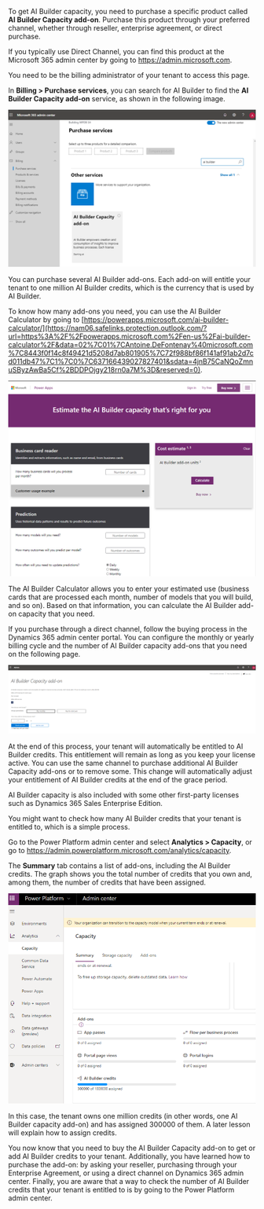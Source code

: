 To get AI Builder capacity, you need to purchase a specific product called **AI Builder Capacity add-on**. Purchase this product through your preferred channel, whether through reseller, enterprise agreement, or direct purchase.

If you typically use Direct Channel, you can find this product at the Microsoft 365 admin center by going to <https://admin.microsoft.com>.

You need to be the billing administrator of your tenant to access this page.

In **Billing > Purchase services**, you can search for AI
Builder to find the **AI Builder Capacity add-on** service, as shown in the following image.

![A screenshot of a cell phone Description automatically generated](../media/image1.png)

You can purchase several AI Builder add-ons. Each add-on will entitle your tenant to one million AI Builder credits, which is the currency that is used by AI Builder.

To know how many add-ons you need, you can use the AI Builder Calculator by going to
[https://powerapps.microsoft.com/ai-builder-calculator/](https://nam06.safelinks.protection.outlook.com/?url=https%3A%2F%2Fpowerapps.microsoft.com%2Fen-us%2Fai-builder-calculator%2F&data=02%7C01%7CAntoine.DeFontenay%40microsoft.com%7C8443f0f14c8f49421d5208d7ab801905%7C72f988bf86f141af91ab2d7cd011db47%7C1%7C0%7C637166439027827401&sdata=4jnB75CaNQoZmnuSByzAwBa5Cf%2BDDPOjgy218rn0a7M%3D&reserved=0).

![A screenshot of a social media post Description automatically generated](../media/image2.png)

The AI Builder Calculator allows you to enter your estimated use (business cards that are processed each month, number of models that you will build, and so on). Based on that information, you can calculate the AI Builder add-on capacity that you need.

If you purchase through a direct channel, follow the buying process in the Dynamics 365 admin center portal. You can configure the monthly or yearly billing cycle and the number of AI Builder capacity add-ons that you need on the following page.

![A screenshot of text Description automatically generated](../media/image3.png)

At the end of this process, your tenant will automatically be entitled to AI Builder credits. This entitlement will remain as long as you keep your license active. You can use the same channel to purchase additional AI Builder Capacity add-ons or to remove some. This change will automatically adjust your entitlement of AI Builder credits at the end of the grace period.

AI Builder capacity is also included with some other first-party licenses such as Dynamics 365 Sales Enterprise Edition.

You might want to check how many AI Builder credits that your tenant is entitled to, which is a simple process.

Go to the Power Platform admin center and select **Analytics > Capacity**, or go to <https://admin.powerplatform.microsoft.com/analytics/capacity>.

The **Summary** tab contains a list of add-ons, including the AI Builder credits. The graph shows you the total number of credits that you own and, among them, the number of credits that have been assigned.

![A screenshot of a cell phone Description automatically generated](../media/image4.png)

In this case, the tenant owns one million credits (in other words, one AI Builder capacity add-on) and has assigned 300000 of them. A later lesson will explain how to assign credits.

You now know that you need to buy the AI Builder Capacity add-on to get or add AI Builder credits to your tenant. Additionally, you have learned how to purchase the add-on: by asking your reseller, purchasing through your Enterprise Agreement, or using a direct channel on Dynamics 365 admin center. Finally, you are aware that a way to check the number of AI Builder credits that your tenant is entitled to is by going to the Power Platform admin center.
